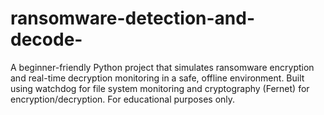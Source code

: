 # ransomware-detection-and-decode-
A beginner-friendly Python project that simulates ransomware encryption and real-time decryption monitoring in a safe, offline environment. Built using watchdog for file system monitoring and cryptography (Fernet) for encryption/decryption. For educational purposes only.
